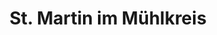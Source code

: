 ---
title: St. Martin im Mühlkreis
url: /st-martin-im-muehlkreis/
latitude: 48.415
longitude: 14.039
---
